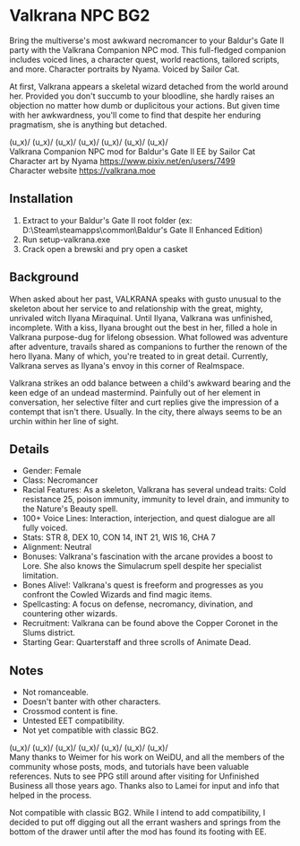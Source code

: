 # Valkrana NPC BG2
Bring the multiverse's most awkward necromancer to your Baldur's Gate II party with the Valkrana Companion NPC mod. This full-fledged companion includes voiced lines, a character quest, world reactions, tailored scripts, and more. Character portraits by Nyama. Voiced by Sailor Cat.  
  
At first, Valkrana appears a skeletal wizard detached from the world around her. Provided you don't succumb to your bloodline, she hardly raises an objection no matter how dumb or duplicitous your actions. But given time with her awkwardness, you'll come to find that despite her enduring pragmatism, she is anything but detached.  
  
(u_x)/ (u_x)/ (u_x)/ (u_x)/ (u_x)/ (u_x)/ (u_x)/  
Valkrana Companion NPC mod for Baldur's Gate II EE by Sailor Cat  
Character art by Nyama https://www.pixiv.net/en/users/7499  
Character website https://valkrana.moe  
  
## Installation
1. Extract to your Baldur's Gate II root folder (ex: D:\Steam\steamapps\common\Baldur's Gate II Enhanced Edition\)  
2. Run setup-valkrana.exe  
3. Crack open a brewski and pry open a casket  

## Background   
When asked about her past, VALKRANA speaks with gusto unusual to the skeleton about her service to and relationship with the great, mighty, unrivaled witch Ilyana Miraquinal. Until Ilyana, Valkrana was unfinished, incomplete. With a kiss, Ilyana brought out the best in her, filled a hole in Valkrana purpose-dug for lifelong obsession. What followed was adventure after adventure, travails shared as companions to further the renown of the hero Ilyana. Many of which, you're treated to in great detail. Currently, Valkrana serves as Ilyana's envoy in this corner of Realmspace.  
  
Valkrana strikes an odd balance between a child's awkward bearing and the keen edge of an undead mastermind. Painfully out of her element in conversation, her selective filter and curt replies give the impression of a contempt that isn't there. Usually. In the city, there always seems to be an urchin within her line of sight.  
  
  
## Details  
* Gender: Female 
* Class: Necromancer
* Racial Features: As a skeleton, Valkrana has several undead traits: Cold resistance 25, poison immunity, immunity to level drain, and immunity to the Nature's Beauty spell.
* 100+ Voice Lines: Interaction, interjection, and quest dialogue are all fully voiced.
* Stats: STR 8, DEX 10, CON 14, INT 21, WIS 16, CHA 7
* Alignment: Neutral
* Bonuses: Valkrana's fascination with the arcane provides a boost to Lore. She also knows the Simulacrum spell despite her specialist limitation.
* Bones Alive!: Valkrana's quest is freeform and progresses as you confront the Cowled Wizards and find magic items.
* Spellcasting: A focus on defense, necromancy, divination, and countering other wizards.
* Recruitment: Valkrana can be found above the Copper Coronet in the Slums district.
* Starting Gear: Quarterstaff and three scrolls of Animate Dead.

  
## Notes   
* Not romanceable.  
* Doesn't banter with other characters.  
* Crossmod content is fine.  
* Untested EET compatibility.  
* Not yet compatible with classic BG2.  
   

(u_x)/ (u_x)/ (u_x)/ (u_x)/ (u_x)/ (u_x)/ (u_x)/  
Many thanks to Weimer for his work on WeiDU, and all the members of the community whose posts, mods, and tutorials have been valuable references. Nuts to see PPG still around after visiting for Unfinished Business all those years ago. Thanks also to Lamei for input and info that helped in the process.  

Not compatible with classic BG2. While I intend to add compatibility, I decided to put off digging out all the errant washers and springs from the bottom of the drawer until after the mod has found its footing with EE.  
